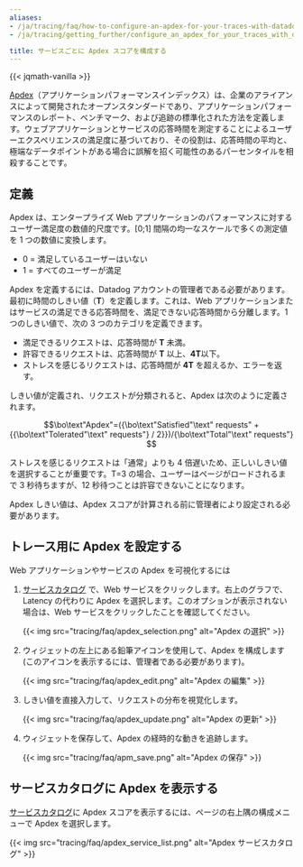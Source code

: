 ```yaml
---
aliases:
- /ja/tracing/faq/how-to-configure-an-apdex-for-your-traces-with-datadog-apm
- /ja/tracing/getting_further/configure_an_apdex_for_your_traces_with_datadog_apm

title: サービスごとに Apdex スコアを構成する
---
```

{{< jqmath-vanilla >}}

[Apdex][1]（アプリケーションパフォーマンスインデックス）は、企業のアライアンスによって開発されたオープンスタンダードであり、アプリケーションパフォーマンスのレポート、ベンチマーク、および追跡の標準化された方法を定義します。ウェブアプリケーションとサービスの応答時間を測定することによるユーザーエクスペリエンスの満足度に基づいており、その役割は、応答時間の平均と、極端なデータポイントがある場合に誤解を招く可能性のあるパーセンタイルを相殺することです。

## 定義

Apdex は、エンタープライズ Web アプリケーションのパフォーマンスに対するユーザー満足度の数値的尺度です。[0;1] 間隔の均一なスケールで多くの測定値を 1 つの数値に変換します。

* 0 = 満足しているユーザーはいない
* 1 = すべてのユーザーが満足

Apdex を定義するには、Datadog アカウントの管理者である必要があります。最初に時間のしきい値（**T**）を定義します。これは、Web アプリケーションまたはサービスの満足できる応答時間を、満足できない応答時間から分離します。1 つのしきい値で、次の 3 つのカテゴリを定義できます。

* 満足できるリクエストは、応答時間が **T** 未満。
* 許容できるリクエストは、応答時間が **T** 以上、**4T**以下。
* ストレスを感じるリクエストは、応答時間が **4T** を超えるか、エラーを返す。

しきい値が定義され、リクエストが分類されると、Apdex は次のように定義されます。

$$\bo\text"Apdex"=({\bo\text"Satisfied"\text" requests" + {{\bo\text"Tolerated"\text" requests"}
 / 2}})/{\bo\text"Total"\text" requests"} $$

ストレスを感じるリクエストは「通常」よりも 4 倍遅いため、正しいしきい値を選択することが重要です。T=3 の場合、ユーザーはページがロードされるまで 3 秒待ちますが、12 秒待つことは許容できないことになります。

Apdex しきい値は、Apdex スコアが計算される前に管理者により設定される必要があります。

## トレース用に Apdex を設定する

Web アプリケーションやサービスの Apdex を可視化するには

1. [サービスカタログ][3] で、Web サービスをクリックします。右上のグラフで、Latency の代わりに Apdex を選択します。このオプションが表示されない場合は、Web サービスをクリックしたことを確認してください。

   {{< img src="tracing/faq/apdex_selection.png" alt="Apdex の選択" >}}

2. ウィジェットの左上にある鉛筆アイコンを使用して、Apdex を構成します (このアイコンを表示するには、管理者である必要があります)。

   {{< img src="tracing/faq/apdex_edit.png" alt="Apdex の編集" >}}

3. しきい値を直接入力して、リクエストの分布を視覚化します。

   {{< img src="tracing/faq/apdex_update.png" alt="Apdex の更新" >}}

4. ウィジェットを保存して、Apdex の経時的な動きを追跡します。

   {{< img src="tracing/faq/apm_save.png" alt="Apdex の保存" >}}

## サービスカタログに Apdex を表示する

[サービスカタログ][2]に Apdex スコアを表示するには、ページの右上隅の構成メニューで Apdex を選択します。

{{< img src="tracing/faq/apdex_service_list.png" alt="Apdex サービスカタログ" >}}

[1]: https://www.apdex.org/
[2]: https://app.datadoghq.com/services
[3]: https://app.datadoghq.com/services?query=type%3Aweb
